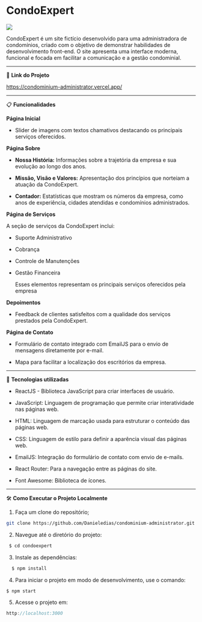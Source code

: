 # CondoExpert

![](src/assets/gifs/gif-mobile.gif)


CondoExpert é um site fictício desenvolvido para uma administradora de condomínios, criado com o objetivo de demonstrar habilidades de desenvolvimento front-end. O site apresenta uma interface moderna, funcional e focada em facilitar a comunicação e a gestão condominial.

---
🔗 **Link do Projeto**

 https://condominium-administrator.vercel.app/

---
📋 **Funcionalidades**

**Página Inicial**

* Slider de imagens com textos chamativos destacando os principais serviços oferecidos.

**Página Sobre**

* **Nossa História:** Informações sobre a trajetória da empresa e sua evolução ao longo dos anos.
 
* **Missão, Visão e Valores:** Apresentação dos princípios que norteiam a atuação da CondoExpert.
 
* **Contador:** Estatísticas que mostram os números da empresa, como anos de experiência, cidades atendidas e condomínios administrados.
 
**Página de Serviços**

A seção de serviços da CondoExpert inclui:

* Suporte Administrativo
 
* Cobrança
 
* Controle de Manutenções
 
* Gestão Financeira

  Esses elementos representam os principais serviços oferecidos pela empresa
 
**Depoimentos**
  
* Feedback de clientes satisfeitos com a qualidade dos serviços prestados pela CondoExpert.

**Página de Contato**

* Formulário de contato integrado com EmailJS para o envio de mensagens diretamente por e-mail.
 
* Mapa para facilitar a localização dos escritórios da empresa.

---

🚀 **Tecnologias utilizadas**
* ReactJS - Biblioteca JavaScript para criar interfaces de usuário.
 
* JavaScript: Linguagem de programação que permite criar interatividade nas páginas web.
 
* HTML: Linguagem de marcação usada para estruturar o conteúdo das páginas web.
 
* CSS: Linguagem de estilo para definir a aparência visual das páginas web.
 
* EmailJS: Integração do formulário de contato com envio de e-mails.
 
* React Router: Para a navegação entre as páginas do site.
 
* Font Awesome: Biblioteca de ícones.

---


🛠️ **Como Executar o Projeto Localmente**
1. Faça um clone do repositório;
```bash
git clone https://github.com/Danieledias/condominium-administrator.git
```

2. Navegue até o diretório do projeto:
```javascript
 $ cd condoexpert
```
3. Instale as dependências:
```javascript
  $ npm install
```
4. Para iniciar o projeto em modo de desenvolvimento, use o comando:
```javascript
$ npm start
```
5. Acesse o projeto em:
```javascript
http://localhost:3000
```


